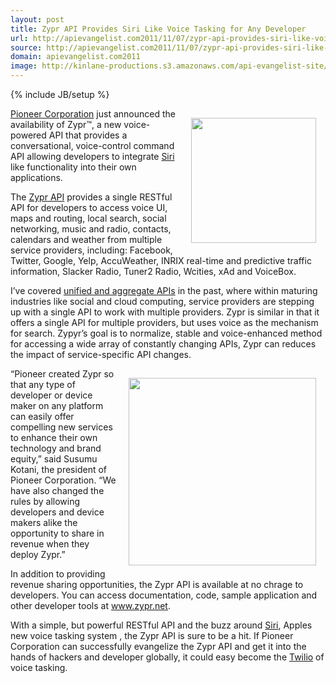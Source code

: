 ```yaml
---
layout: post
title: Zypr API Provides Siri Like Voice Tasking for Any Developer
url: http://apievangelist.com2011/11/07/zypr-api-provides-siri-like-voice-tasking-for-any-developer/
source: http://apievangelist.com2011/11/07/zypr-api-provides-siri-like-voice-tasking-for-any-developer/
domain: apievangelist.com2011
image: http://kinlane-productions.s3.amazonaws.com/api-evangelist-site/blog/Zypr-Logo.png
---
```

{% include JB/setup %}
<p><a title="Zypr API" href="http://www.zypr.net/"><img style="padding: 15px;" src="http://kinlane-productions.s3.amazonaws.com/api-evangelist/Zypr/Zypr-Logo.png" alt="" width="200" align="right" /></a></p>
<p><a title="Pioneer Corporation" href="http://pioneer.jp/">Pioneer Corporation</a> just announced the availability of Zypr&trade;, a new voice-powered API that  provides a conversational, voice-control command API allowing developers to integrate <a title="Siri" href="http://www.apple.com/iphone/features/siri.html">Siri</a> like functionality into their own applications.</p>
<p>The <a title="Zypr API" href="http://www.zypr.net/">Zypr API</a> provides a single RESTful API for developers to access voice UI, maps and routing, local search, social networking, music and radio, contacts, calendars and weather from multiple service providers, including:  Facebook, Twitter, Google, Yelp, AccuWeather, INRIX real-time and predictive traffic information, Slacker Radio, Tuner2 Radio, Wcities, xAd and VoiceBox.</p>
<p>I&rsquo;ve covered <a title="unified and aggregate APIs" href="http://www.apievangelist.com/2011/09/13/unified-data-apis-for-geo,-weather-and-beyond/">unified and aggregate APIs</a> in the past, where within maturing industries like social and cloud computing, service providers are stepping up with a single API to work with multiple providers.  Zypr is similar in that it offers a single API for multiple providers, but uses voice as the mechanism for search.   Zypyr&rsquo;s goal is to normalize, stable and voice-enhanced method for accessing a wide array of constantly changing APIs, Zypr can reduces the impact of service-specific API changes.</p>
<p><a title="Zypr API" href="http://www.zypr.net/"><img style="padding: 15px;" src="http://kinlane-productions.s3.amazonaws.com/api-evangelist/Zypr/Zypr-Server-Architecture.jpg" alt="" width="300" align="right" /></a></p>
<p>&ldquo;Pioneer created Zypr so that any type of developer or device maker on any platform can easily offer compelling new services to enhance their own technology and brand equity,&rdquo; said Susumu Kotani, the president of Pioneer Corporation. &ldquo;We have also changed the rules by allowing developers and device makers alike the opportunity to share in revenue when they deploy Zypr.&rdquo;</p>
<p>In addition to providing revenue sharing opportunities, the Zypr API is available at no chrage to developers.  You can access documentation, code, sample application and other developer tools at <a title="Zyprnet" href="http://www.zypr.net/">www.zypr.net</a>.</p>
<p>With a simple, but powerful RESTful API and the buzz around <a title="Siri" href="http://www.apple.com/iphone/features/siri.html">Siri</a>, Apples new voice tasking system , the Zypr API is sure to be a hit.  If Pioneer Corporation can successfully evangelize the Zypr API and get it into the hands of hackers and developer globally, it could easy become the <a title="Twilio" href="http://www.apievangelist.com/apis/twilio.php">Twilio</a> of voice tasking.</p>
